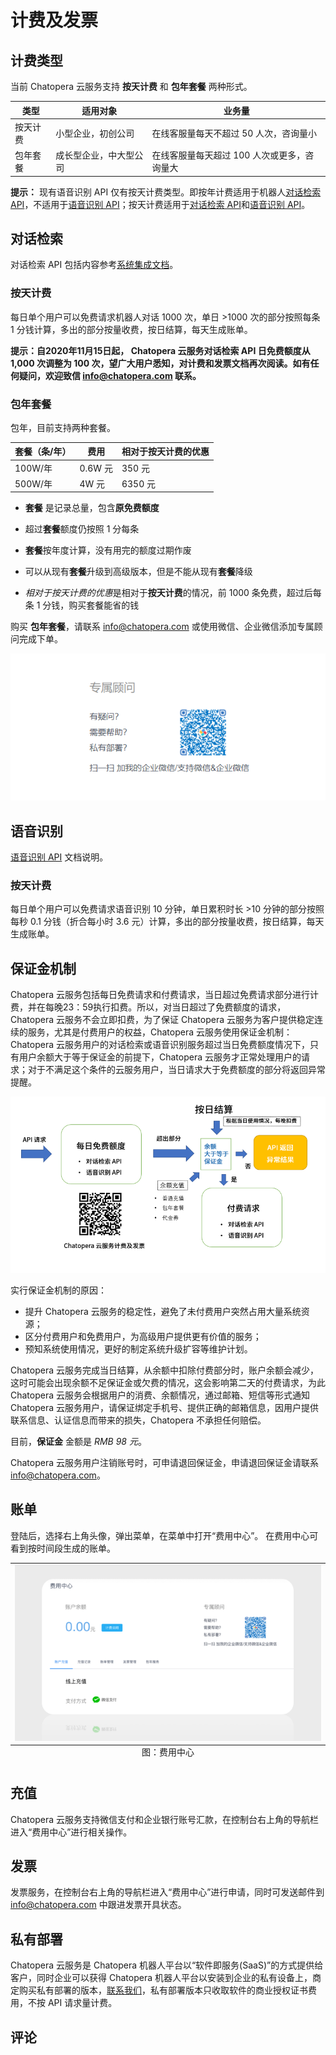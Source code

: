 # 计费及发票

## 计费类型

当前 Chatopera 云服务支持 **按天计费** 和 **包年套餐** 两种形式。

| 类型     | 适用对象               | 业务量                                      |
| -------- | ---------------------- | ------------------------------------------- |
| 按天计费 | 小型企业，初创公司     | 在线客服量每天不超过 50 人次，咨询量小      |
| 包年套餐 | 成长型企业，中大型公司 | 在线客服量每天超过 100 人次或更多，咨询量大 |

**提示：** 现有语音识别 API 仅有按天计费类型。即按年计费适用于机器人[对话检索 API](/products/chatbot-platform/integration.html#对话检索)，不适用于[语音识别 API](/products/chatbot-platform/integration.html#语音识别)；按天计费适用于[对话检索 API](/products/chatbot-platform/integration.html#对话检索)和[语音识别 API](/products/chatbot-platform/integration.html#语音识别)。

## 对话检索

对话检索 API 包括内容参考[系统集成文档](https://docs.chatopera.com/products/chatbot-platform/integration.html#%E5%AF%B9%E8%AF%9D%E6%A3%80%E7%B4%A2)。

### 按天计费

每日单个用户可以免费请求机器人对话 1000 次，单日 >1000 次的部分按照每条 1 分钱计算，多出的部分按量收费，按日结算，每天生成账单。

**提示：自2020年11月15日起， Chatopera 云服务对话检索 API 日免费额度从 1,000 次调整为 100 次，望广大用户悉知，对计费和发票文档再次阅读。如有任何疑问，欢迎致信 info@chatopera.com 联系。**

### 包年套餐

包年，目前支持两种套餐。

| 套餐（条/年） | 费用    | 相对于按天计费的优惠 |
| ------------- | ------- | -------------------- |
| 100W/年       | 0.6W 元 | 350 元               |
| 500W/年       | 4W 元   | 6350 元              |

- **套餐** 是记录总量，包含**原免费额度**

- 超过**套餐**额度仍按照 1 分每条

- **套餐**按年度计算，没有用完的额度过期作废

- 可以从现有**套餐**升级到高级版本，但是不能从现有**套餐**降级

- *相对于按天计费的优惠*是相对于**按天计费**的情况，前 1000 条免费，超过后每条 1 分钱，购买套餐能省的钱

购买 **包年套餐**，请联系 info@chatopera.com 或使用微信、企业微信添加专属顾问完成下单。

![](../../images/products/platform/image-044.png)

## 语音识别

[语音识别 API](/products/chatbot-platform/integration.html#语音识别) 文档说明。

### 按天计费

每日单个用户可以免费请求语音识别 10 分钟，单日累积时长 >10 分钟的部分按照每秒 0.1 分钱（折合每小时 3.6 元）计算，多出的部分按量收费，按日结算，每天生成账单。


## 保证金机制

Chatopera 云服务包括每日免费请求和付费请求，当日超过免费请求部分进行计费，并在每晚23：59执行扣费。所以，对当日超过了免费额度的请求，Chatopera 云服务不会立即扣费，为了保证 Chatopera 云服务为客户提供稳定连续的服务，尤其是付费用户的权益，Chatopera 云服务使用保证金机制：Chatopera 云服务用户的对话检索或语音识别服务超过当日免费额度情况下，只有用户余额大于等于保证金的前提下，Chatopera 云服务才正常处理用户的请求；对于不满足这个条件的云服务用户，当日请求大于免费额度的部分将返回异常提醒。


![](../../images/products/platform/image-043.png)

实行保证金机制的原因：

* 提升 Chatopera 云服务的稳定性，避免了未付费用户突然占用大量系统资源；
* 区分付费用户和免费用户，为高级用户提供更有价值的服务；
* 预知系统使用情况，更好的制定系统升级扩容等维护计划。

Chatopera 云服务完成当日结算，从余额中扣除付费部分时，账户余额会减少，这时可能会出现余额不足保证金或欠费的情况，这会影响第二天的付费请求，为此 Chatopera 云服务会根据用户的消费、余额情况，通过邮箱、短信等形式通知 Chatopera 云服务用户，请保证绑定手机号、提供正确的邮箱信息，因用户提供联系信息、认证信息而带来的损失，Chatopera 不承担任何赔偿。

目前，**保证金** 金额是 *RMB 98 元*。

Chatopera 云服务用户注销账号时，可申请退回保证金，申请退回保证金请联系 info@chatopera.com。

## 账单

登陆后，选择右上角头像，弹出菜单，在菜单中打开“费用中心”。 在费用中心可看到按时间段生成的账单。

<table class="image">
<caption align="bottom">图：费用中心</caption>
<tr><td><img width="800" src="../../images/products/platform/billing-1.png" alt="费用中心"/></td></tr>
</table>

## 充值

Chatopera 云服务支持微信支付和企业银行账号汇款，在控制台右上角的导航栏进入“费用中心”进行相关操作。

## 发票

发票服务，在控制台右上角的导航栏进入“费用中心”进行申请，同时可发送邮件到 info@chatopera.com 中跟进发票开具状态。

## 私有部署

Chatopera 云服务是 Chatopera 机器人平台以“软件即服务(SaaS)”的方式提供给客户，同时企业可以获得 Chatopera 机器人平台以安装到企业的私有设备上，商定购买私有部署的版本，[联系我们](https://www.chatopera.com/mail.html)，私有部署版本只收取软件的商业授权证书费用，不按 API 请求量计费。

## 评论

<script src="https://utteranc.es/client.js"
        repo="chatopera/docs"
        issue-term="pathname"
        label="Comment"
        theme="github-light"
        crossorigin="anonymous"
        async>
</script>
